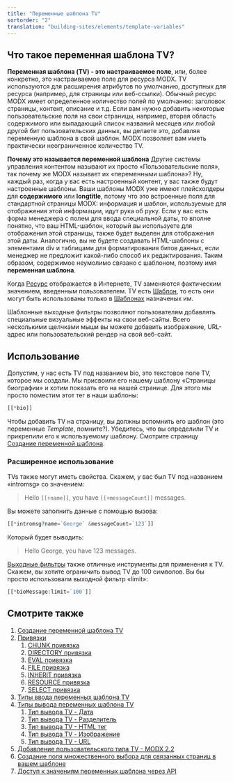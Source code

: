 ```yaml
---
title: "Переменные шаблона TV"
sortorder: "2"
translation: "building-sites/elements/template-variables"
---
```


## Что такое переменная шаблона TV?

**Переменная шаблона (TV) - это настраиваемое поле**, или, более конкретно, это настраиваемое поле для ресурса MODX. TV используются для расширения атрибутов по умолчанию, доступных для ресурса (например, для страницы или веб-ссылки). Обычный ресурс MODX имеет определенное количество полей по умолчанию: заголовок страницы, контент, описание и т.д. Если вам нужно добавить некоторые пользовательские поля на свои страницы, например, вторая область содержимого или выпадающий список названий месяцев или любой другой бит пользовательских данных, вы делаете это, добавляя переменную шаблона в свой шаблон. MODX позволяет вам иметь практически неограниченное количество TV.

**Почему это называется переменной шаблона**
Другие системы управления контентом называют их просто «Пользовательские поля», так почему же MODX называет их «переменными шаблона»? Ну, каждый раз, когда у вас есть настроенный контент, у вас также будут настроенные шаблоны. Ваши шаблоны MODX уже имеют плейсхолдеры для **содержимого** или **longtitle**, потому что это встроенные поля для стандартной страницы MODX: информация и шаблон, используемые для отображения этой информации, идут рука об руку. Если у вас есть форма менеджера с полем для ввода специальной даты, то вполне понятно, что ваш HTML-шаблон, который вы используете для отображения этой страницы, также будет выделен для отображения этой даты. Аналогично, вы не будете создавать HTML-шаблоны с элементами div и таблицами для форматирования битов данных, если менеджер не предложит какой-либо способ их редактирования. Таким образом, содержимое неумолимо связано с шаблоном, поэтому имя **переменная шаблона**.

Когда [Ресурс](building-sites/resources "Ресурсы") отображается в Интернете, TV заменяются фактическим значением, введенным пользователем. TV есть [Шаблон](building-sites/elements/templates "Шаблоны"), то есть они могут быть использованы только в [Шаблонах](building-sites/elements/templates "Шаблоны") назначеных им.

Шаблонные выходные фильтры позволяют пользователям добавлять специальные визуальные эффекты на свои веб-сайты. Всего несколькими щелчками мыши вы можете добавить изображение, URL-адрес или пользовательский рендер на свой веб-сайт.

## Использование

Допустим, у нас есть TV под названием bio, это текстовое поле TV, которое мы создали. Мы присвоили его нашему шаблону «Страницы биографии» и хотим показать его на нашей странице. Для этого мы просто поместим этот тег в наши шаблоны:

``` php
[[*bio]]
```

Чтобы добавить TV на страницу, вы должны вспомнить его шаблон (это переменные _Template_, помните?). Убедитесь, что вы определили TV и прикрепили его к используемому шаблону. Смотрите страницу [Создание переменной шаблона](building-sites/elements/template-variables/step-by-step "Создание переменной шаблона").

### Расширенное использование

TVs также могут иметь свойства. Скажем, у вас был TV под названием «intromsg» со значением:

> Hello `[[+name]]`, you have `[[+messageCount]]` messages.

Вы можете заполнить данные с помощью вызова:

``` php
[[*intromsg?name=`George` &messageCount=`123`]]
```

Который будет выводить:

> Hello George, you have 123 messages.

 [Выходные фильтры](building-sites/elements/template-variables/step-by-step "Фильтры ввода и вывода (модификаторы вывода)") также отличные инструменты для применения к TV. Скажем, вы хотите ограничить вывод TV до 100 символов. Вы бы просто использовали выходной фильтр «limit»:

``` php
[[*bioMessage:limit=`100`]]
```

## Смотрите также

1. [Создание переменной шаблона TV](building-sites/elements/template-variables/step-by-step)
2. [Привязки](building-sites/elements/template-variables/bindings)
   1. [CHUNK привязка](building-sites/elements/template-variables/bindings/chunk-binding)
   2. [DIRECTORY привязка](building-sites/elements/template-variables/bindings/directory-binding)
   3. [EVAL привязка](building-sites/elements/template-variables/bindings/eval-binding)
   4. [FILE привязка](building-sites/elements/template-variables/bindings/file-binding)
   5. [INHERIT привязка](building-sites/elements/template-variables/bindings/inherit-binding)
   6. [RESOURCE привязка](building-sites/elements/template-variables/bindings/resource-binding)
   7. [SELECT привязка](building-sites/elements/template-variables/bindings/select-binding)
3. [Типы ввода переменных шаблона TV](building-sites/elements/template-variables/input-types)
4. [Типы вывода переменных шаблона TV](building-sites/elements/template-variables/output-types)
    1. [Тип вывода TV - Дата](building-sites/elements/template-variables/output-types/date)
    2. [Тип вывода TV - Разделитель](building-sites/elements/template-variables/output-types/delimiter)
    3. [Тип вывода TV - HTML тег](building-sites/elements/template-variables/output-types/html)
    4. [Тип вывода TV - Изображение](building-sites/elements/template-variables/output-types/image)
    5. [Тип вывода TV - URL](building-sites/elements/template-variables/output-types/url)
5. [Добавление пользовательского типа TV - MODX 2.2](extending-modx/custom-tvs)
6. [Создание поля множественного выбора для связанных страниц в вашем шаблоне](building-sites/tutorials/multiselect-related-pages)
7. [Доступ к значениям переменных шаблона через API](extending-modx/snippets/accessing-tvs)

